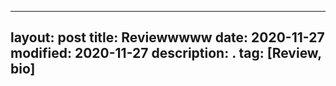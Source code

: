 

---
layout: post
title: Reviewwwww
date: 2020-11-27
modified: 2020-11-27
description: .
tag: [Review, bio]
---
